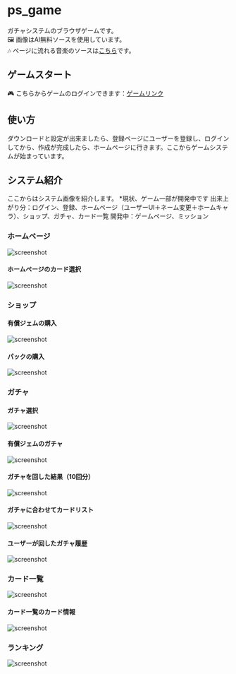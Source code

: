 # ps_game
ガチャシステムのブラウザゲームです。<br>
🖼 画像はAI無料ソースを使用しています。<br>
🎶 ページに流れる音楽のソースは[こちら](https://pixabay.com/music/search/genre/video%20games/)です。

## ゲームスタート
🎮 こちらからゲームのログインできます：[ゲームリンク](http://153.126.183.193/student/k248010/ps_game/)

## 使い方
ダウンロードと設定が出来ましたら、登録ページにユーザーを登録し、ログインしてから、作成が完成したら、ホームページに行きます。ここからゲームシステムが始まっています。

## システム紹介
ここからはシステム画像を紹介します。
*現状、ゲーム一部が開発中です
出来上がり分：ログイン、登録、ホームページ（ユーザーUI＋ネーム変更＋ホームキャラ）、ショップ、ガチャ、カード一覧
開発中：ゲームページ、ミッション

### ホームページ
![screenshot](screenshot/homepage.png)

#### ホームページのカード選択
![screenshot](screenshot/homepage-homecard.png)

### ショップ
#### 有償ジェムの購入
![screenshot](screenshot/shop-paid-gems.png)

#### パックの購入
![screenshot](screenshot/shop-packs.png)

### ガチャ
#### ガチャ選択
![screenshot](screenshot/event_gacha.png)

#### 有償ジェムのガチャ
![screenshot](screenshot/paid-gacha.png)

#### ガチャを回した結果（10回分）
![screenshot](screenshot/gacha-result.png)

#### ガチャに合わせてカードリスト
![screenshot](screenshot/gacha-cardlist.png)

#### ユーザーが回したガチャ履歴
![screenshot](screenshot/gacha-history.png)

### カード一覧
![screenshot](screenshot/cardlist.png)

#### カード一覧のカード情報
![screenshot](screenshot/cardlist-details.png)

### ランキング
![screenshot](screenshot/ranking.png)
